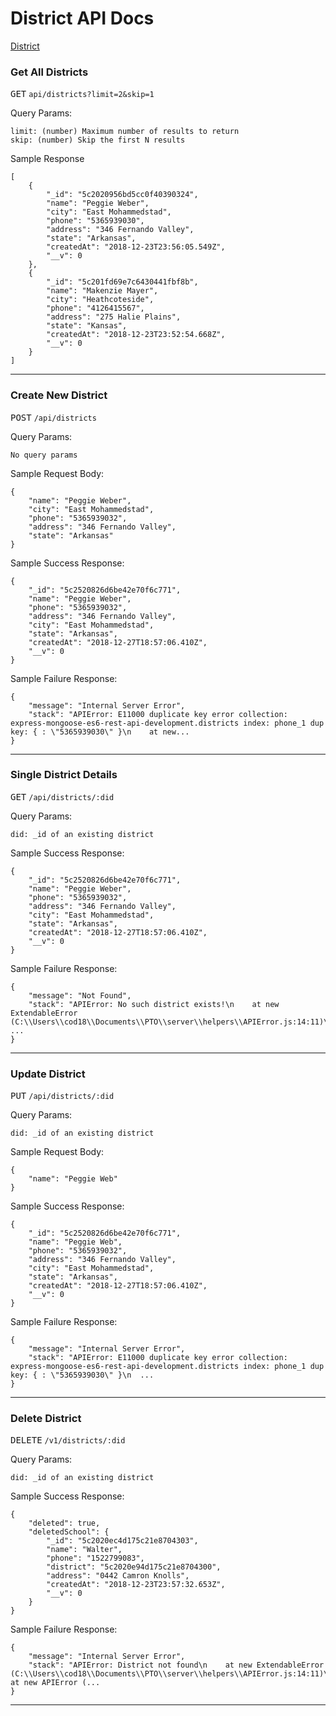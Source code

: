 # District API Docs

[District](/server/district/district.controller)

### Get All Districts
<kbd>GET</kbd> `api/districts?limit=2&skip=1`

Query Params:
```
limit: (number) Maximum number of results to return
skip: (number) Skip the first N results
```

Sample Response
```
[
    {
        "_id": "5c2020956bd5cc0f40390324",
        "name": "Peggie Weber",
        "city": "East Mohammedstad",
        "phone": "5365939030",
        "address": "346 Fernando Valley",
        "state": "Arkansas",
        "createdAt": "2018-12-23T23:56:05.549Z",
        "__v": 0
    },
    {
        "_id": "5c201fd69e7c6430441fbf8b",
        "name": "Makenzie Mayer",
        "city": "Heathcoteside",
        "phone": "4126415567",
        "address": "275 Halie Plains",
        "state": "Kansas",
        "createdAt": "2018-12-23T23:52:54.668Z",
        "__v": 0
    }
]
```
<hr/>

### Create New District
<kbd>POST</kbd> `/api/districts`

Query Params:
```
No query params
```

Sample Request Body:
```
{
    "name": "Peggie Weber",
    "city": "East Mohammedstad",
    "phone": "5365939032",
    "address": "346 Fernando Valley",
    "state": "Arkansas"  
}
```

Sample Success Response:
```
{
    "_id": "5c2520826d6be42e70f6c771",
    "name": "Peggie Weber",
    "phone": "5365939032",
    "address": "346 Fernando Valley",
    "city": "East Mohammedstad",
    "state": "Arkansas",
    "createdAt": "2018-12-27T18:57:06.410Z",
    "__v": 0
}
```

Sample Failure Response:
```
{
    "message": "Internal Server Error",
    "stack": "APIError: E11000 duplicate key error collection: express-mongoose-es6-rest-api-development.districts index: phone_1 dup key: { : \"5365939030\" }\n    at new...
}
```
<hr/>

### Single District Details
<kbd>GET</kbd> `/api/districts/:did`

Query Params:
```
did: _id of an existing district
```

Sample Success Response:
```
{
    "_id": "5c2520826d6be42e70f6c771",
    "name": "Peggie Weber",
    "phone": "5365939032",
    "address": "346 Fernando Valley",
    "city": "East Mohammedstad",
    "state": "Arkansas",
    "createdAt": "2018-12-27T18:57:06.410Z",
    "__v": 0
}
```

Sample Failure Response:
```
{
    "message": "Not Found",
    "stack": "APIError: No such district exists!\n    at new ExtendableError (C:\\Users\\cod18\\Documents\\PTO\\server\\helpers\\APIError.js:14:11)\n ...
}
```
<hr/>

### Update District
<kbd>PUT</kbd> `/api/districts/:did`

Query Params:
```
did: _id of an existing district
```

Sample Request Body:
```
{
    "name": "Peggie Web"
}

```

Sample Success Response:
```
{
    "_id": "5c2520826d6be42e70f6c771",
    "name": "Peggie Web",
    "phone": "5365939032",
    "address": "346 Fernando Valley",
    "city": "East Mohammedstad",
    "state": "Arkansas",
    "createdAt": "2018-12-27T18:57:06.410Z",
    "__v": 0
}
```

Sample Failure Response:
```
{
    "message": "Internal Server Error",
    "stack": "APIError: E11000 duplicate key error collection: express-mongoose-es6-rest-api-development.districts index: phone_1 dup key: { : \"5365939030\" }\n  ...
}
```
<hr/>

### Delete District
<kbd>DELETE</kbd> `/v1/districts/:did`

Query Params:
```
did: _id of an existing district
```

Sample Success Response:
```
{
    "deleted": true,
    "deletedSchool": {
        "_id": "5c2020ec4d175c21e8704303",
        "name": "Walter",
        "phone": "1522799083",
        "district": "5c2020e94d175c21e8704300",
        "address": "0442 Camron Knolls",
        "createdAt": "2018-12-23T23:57:32.653Z",
        "__v": 0
    }
}
```

Sample Failure Response:
```
{
    "message": "Internal Server Error",
    "stack": "APIError: District not found\n    at new ExtendableError (C:\\Users\\cod18\\Documents\\PTO\\server\\helpers\\APIError.js:14:11)\n    at new APIError (...
}
```
<hr/>

